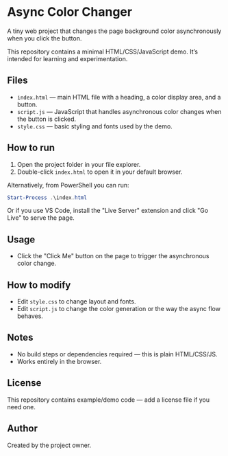 # Async Color Changer

A tiny web project that changes the page background color asynchronously when you click the button.

This repository contains a minimal HTML/CSS/JavaScript demo. It’s intended for learning and experimentation.

## Files
- `index.html` — main HTML file with a heading, a color display area, and a button.
- `script.js` — JavaScript that handles asynchronous color changes when the button is clicked.
- `style.css` — basic styling and fonts used by the demo.

## How to run
1. Open the project folder in your file explorer.
2. Double-click `index.html` to open it in your default browser.

Alternatively, from PowerShell you can run:

```powershell
Start-Process .\index.html
```

Or if you use VS Code, install the "Live Server" extension and click "Go Live" to serve the page.

## Usage
- Click the "Click Me" button on the page to trigger the asynchronous color change.

## How to modify
- Edit `style.css` to change layout and fonts.
- Edit `script.js` to change the color generation or the way the async flow behaves.

## Notes
- No build steps or dependencies required — this is plain HTML/CSS/JS.
- Works entirely in the browser.

## License
This repository contains example/demo code — add a license file if you need one.

## Author
Created by the project owner.
